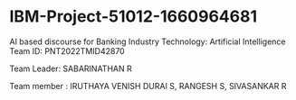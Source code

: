 # IBM-Project-51012-1660964681
AI based discourse for Banking Industry
Technology: Artificial Intelligence
Team ID: PNT2022TMID42870

Team Leader:  SABARINATHAN R

Team member : IRUTHAYA VENISH DURAI S, RANGESH S, SIVASANKAR R
